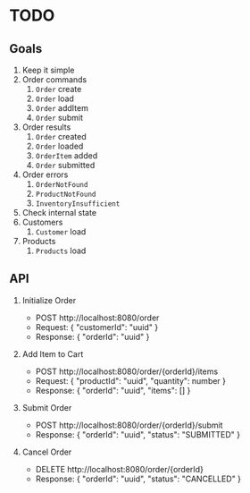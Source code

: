 # TODO

## Goals

1. Keep it simple
2. Order commands
   1. `Order` create
   2. `Order` load
   3. `Order` addItem
   4. `Order` submit
3. Order results
   1. `Order` created
   2. `Order` loaded
   3. `OrderItem` added
   4. `Order` submitted
4. Order errors
   1. `OrderNotFound`
   2. `ProductNotFound`
   3. `InventoryInsufficient`
5. Check internal state
6. Customers
   1. `Customer` load
7. Products
   1. `Products` load




## API

1. Initialize Order
    - POST http://localhost:8080/order
    - Request: { "customerId": "uuid" }
    - Response: { "orderId": "uuid" }

2. Add Item to Cart
    - POST http://localhost:8080/order/{orderId}/items
    - Request: { "productId": "uuid", "quantity": number }
    - Response: { "orderId": "uuid", "items": [] }

3. Submit Order
    - POST http://localhost:8080/order/{orderId}/submit
    - Response: { "orderId": "uuid", "status": "SUBMITTED" }

4. Cancel Order
    - DELETE http://localhost:8080/order/{orderId}
    - Response: { "orderId": "uuid", "status": "CANCELLED" }
